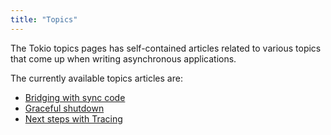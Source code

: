 ```yaml
---
title: "Topics"
---
```


The Tokio topics pages has self-contained articles related to various topics
that come up when writing asynchronous applications.

The currently available topics articles are:

 * [Bridging with sync code](/tokio/topics/bridging)
 * [Graceful shutdown](/tokio/topics/shutdown)
 * [Next steps with Tracing](/tokio/topics/tokio-next-steps)
